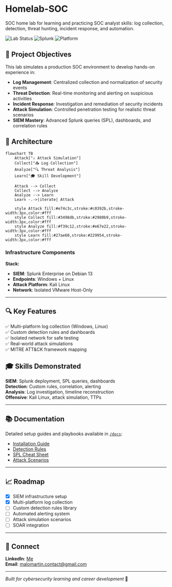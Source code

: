# Homelab-SOC
SOC home lab for learning and practicing SOC analyst skills: log collection, detection, threat hunting, incident response, and automation.

![Lab Status](https://img.shields.io/badge/status-active-success)
![Splunk](https://img.shields.io/badge/SIEM-Splunk-green)
![Platform](https://img.shields.io/badge/platform-VMware-blue)

## 🎯 Project Objectives

This lab simulates a production SOC environment to develop hands-on experience in:

- **Log Management**: Centralized collection and normalization of security events
- **Threat Detection**: Real-time monitoring and alerting on suspicious activities
- **Incident Response**: Investigation and remediation of security incidents
- **Attack Simulation**: Controlled penetration testing for realistic threat scenarios
- **SIEM Mastery**: Advanced Splunk queries (SPL), dashboards, and correlation rules

## 🧩 Architecture
```mermaid
flowchart TB
    Attack["⚔️ Attack Simulation"]
    Collect["📥 Log Collection"]
    Analyze["🔍 Threat Analysis"]
    Learn["🎓 Skill Development"]
    
    Attack --> Collect
    Collect --> Analyze
    Analyze --> Learn
    Learn -.->|iterate| Attack
    
    style Attack fill:#e74c3c,stroke:#c0392b,stroke-width:3px,color:#fff
    style Collect fill:#3498db,stroke:#2980b9,stroke-width:3px,color:#fff
    style Analyze fill:#f39c12,stroke:#e67e22,stroke-width:3px,color:#fff
    style Learn fill:#27ae60,stroke:#229954,stroke-width:3px,color:#fff
```
### Infrastructure Components

**Stack:**
- **SIEM**: Splunk Enterprise on Debian 13
- **Endpoints**: Windows + Linux 
- **Attack Platform**: Kali Linux
- **Network**: Isolated VMware Host-Only

---

## 🔍 Key Features

✅ Multi-platform log collection (Windows, Linux)  
✅ Custom detection rules and dashboards  
✅ Isolated network for safe testing  
✅ Real-world attack simulations  
✅ MITRE ATT&CK framework mapping  

## 🎓 Skills Demonstrated

**SIEM**: Splunk deployment, SPL queries, dashboards  
**Detection**: Custom rules, correlation, alerting  
**Analysis**: Log investigation, timeline reconstruction  
**Offensive**: Kali Linux, attack simulation, TTPs  

---

## 📚 Documentation

Detailed setup guides and playbooks available in [`/docs`](./docs):
- [Installation Guide](docs/installation.md)
- [Detection Rules](docs/detection-rules.md)
- [SPL Cheat Sheet](docs/spl-cheatsheet.md)
- [Attack Scenarios](docs/attack-scenarios.md)

---

## 📈 Roadmap

- [x] SIEM infrastructure setup
- [x] Multi-platform log collection
- [ ] Custom detection rules library
- [ ] Automated alerting system
- [ ] Attack simulation scenarios
- [ ] SOAR integration

---

## 🤝 Connect

**LinkedIn**: [Me](https://www.linkedin.com/in/malo-martin/)  
**Email**: malomartin.contact@gmail.com

---

*Built for cybersecurity learning and career development* 🔐





